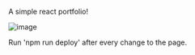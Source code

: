A simple react portfolio!

![image](https://github.com/kwaraa/react-portfolio/assets/78788899/08366adb-188c-4c0a-882d-052f757df0e9)

Run 'npm run deploy' after every change to the page.
